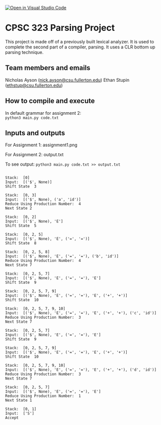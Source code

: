 [![Open in Visual Studio Code](https://classroom.github.com/assets/open-in-vscode-c66648af7eb3fe8bc4f294546bfd86ef473780cde1dea487d3c4ff354943c9ae.svg)](https://classroom.github.com/online_ide?assignment_repo_id=7692818&assignment_repo_type=AssignmentRepo)
# CPSC 323 Parsing Project

This project is made off of a previously built lexical analyzer. It is used to complete the second part of a compiler, parsing. It uses a CLR bottom up parsing technique.  

## Team members and emails

Nicholas Ayson (nick.ayson@csu.fullerton.edu)
Ethan Stupin    (ethstup@csu.fullerton.edu)

## How to compile and execute

In default grammar for assignment 2:  
```python3 main.py code.txt``` 

## Inputs and outputs  

For Assignment 1: assignment1.png  
  
For Assignment 2: output.txt  

To see output: ```python3 main.py code.txt >> output.txt```   
```[('a', 'id'), ('=', '='), ('b', 'id'), ('+', '+'), ('c', 'id'), ('+', '+'), ('d', 'id'), ('$', '$')]

Stack:  [0]
Input:  [('$', None)]
Shift State  3

Stack:  [0, 3]
Input:  [('$', None), ('a', 'id')]
Reduce Using Production Number:  4
Next State 2

Stack:  [0, 2]
Input:  [('$', None), 'E']
Shift State  5

Stack:  [0, 2, 5]
Input:  [('$', None), 'E', ('=', '=')]
Shift State  8

Stack:  [0, 2, 5, 8]
Input:  [('$', None), 'E', ('=', '='), ('b', 'id')]
Reduce Using Production Number:  4
Next State 7

Stack:  [0, 2, 5, 7]
Input:  [('$', None), 'E', ('=', '='), 'E']
Shift State  9

Stack:  [0, 2, 5, 7, 9]
Input:  [('$', None), 'E', ('=', '='), 'E', ('+', '+')]
Shift State  10

Stack:  [0, 2, 5, 7, 9, 10]
Input:  [('$', None), 'E', ('=', '='), 'E', ('+', '+'), ('c', 'id')]
Reduce Using Production Number:  3
Next State 7

Stack:  [0, 2, 5, 7]
Input:  [('$', None), 'E', ('=', '='), 'E']
Shift State  9

Stack:  [0, 2, 5, 7, 9]
Input:  [('$', None), 'E', ('=', '='), 'E', ('+', '+')]
Shift State  10

Stack:  [0, 2, 5, 7, 9, 10]
Input:  [('$', None), 'E', ('=', '='), 'E', ('+', '+'), ('d', 'id')]
Reduce Using Production Number:  3
Next State 7

Stack:  [0, 2, 5, 7]
Input:  [('$', None), 'E', ('=', '='), 'E']
Reduce Using Production Number:  1
Next State 1

Stack:  [0, 1]
Input:  ['S']
Accept
```